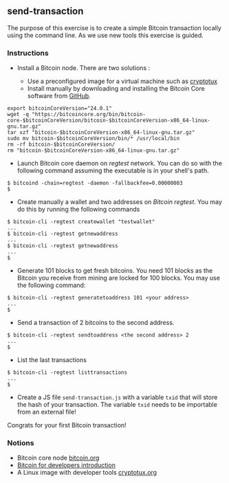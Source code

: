 ## send-transaction

The purpose of this exercise is to create a simple Bitcoin transaction locally using the command line. As we use new tools this exercise is guided.

### Instructions

- Install a Bitcoin node. There are two solutions :

  - Use a preconfigured image for a virtual machine such as [cryptotux](https://cryptotux.org/)
  - Install manually by downloading and installing the Bitcoin Core software from [GitHub](https://github.com/bitcoin/bitcoin/releases).

```console
export bitcoinCoreVersion="24.0.1"
wget -q "https://bitcoincore.org/bin/bitcoin-core-$bitcoinCoreVersion/bitcoin-$bitcoinCoreVersion-x86_64-linux-gnu.tar.gz"
tar xzf "bitcoin-$bitcoinCoreVersion-x86_64-linux-gnu.tar.gz"
sudo mv bitcoin-$bitcoinCoreVersion/bin/* /usr/local/bin
rm -rf bitcoin-$bitcoinCoreVersion/
rm "bitcoin-$bitcoinCoreVersion-x86_64-linux-gnu.tar.gz"
```

- Launch Bitcoin core daemon on _regtest_ network. You can do so with the following command assuming the executable is in your shell's path.

```console
$ bitcoind -chain=regtest -daemon -fallbackfee=0.00000003
$
```

- Create manually a wallet and two addresses on _Bitcoin regtest_. You may do this by running the following commands

```console
$ bitcoin-cli -regtest createwallet "testwallet"
...
$ bitcoin-cli -regtest getnewaddress
...
$ bitcoin-cli -regtest getnewaddress
...
$
```

- Generate 101 blocks to get fresh bitcoins. You need 101 blocks as the Bitcoin you receive from mining are locked for 100 blocks. You may use the following command:

```console
$ bitcoin-cli -regtest generatetoaddress 101 <your address>
...
$
```

- Send a transaction of 2 bitcoins to the second address.

```console
$ bitcoin-cli -regtest sendtoaddress <the second address> 2
...
$
```

- List the last transactions

```console
$ bitcoin-cli -regtest listtransactions
...
$
```

- Create a JS file `send-transaction.js` with a variable `txid` that will store the hash of your transaction. The variable `txid` needs to be importable from an external file!

Congrats for your first Bitcoin transaction!

### Notions

- Bitcoin core node [bitcoin.org](https://bitcoin.org/)
- [Bitcoin for developers introduction](https://wbnns.github.io/bitcoin-dev-docs/examples/intro.html)
- A Linux image with developer tools [cryptotux.org](https://cryptotux.org/)
